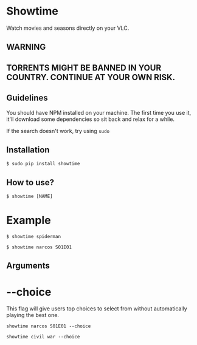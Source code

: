 Showtime
========

Watch movies and seasons directly on your VLC.


WARNING
-------

## TORRENTS MIGHT BE BANNED IN YOUR COUNTRY. CONTINUE AT YOUR OWN RISK.


Guidelines
----------

You should have NPM installed on your machine. The first time you use it, it'll download some dependencies so sit back and relax for a while. 

If the search doesn't work, try using `sudo`


Installation
------------

```
$ sudo pip install showtime
```

How to use?
-----------

```
$ showtime [NAME]
```

# Example

```
$ showtime spiderman
```

```
$ showtime narcos S01E01
```

Arguments
---------

# --choice

This flag will give users top choices to select from without automatically playing the best one.

`showtime narcos S01E01 --choice`

`showtime civil war --choice`

